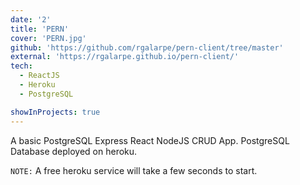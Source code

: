 ```yaml
---
date: '2'
title: 'PERN'
cover: 'PERN.jpg'
github: 'https://github.com/rgalarpe/pern-client/tree/master'
external: 'https://rgalarpe.github.io/pern-client/'
tech:
  - ReactJS
  - Heroku
  - PostgreSQL

showInProjects: true
---
```


A basic PostgreSQL Express React NodeJS CRUD App. PostgreSQL Database deployed on heroku.

`NOTE:` A free heroku service will take a few seconds to start.
